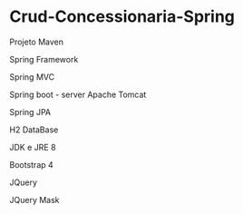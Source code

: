 # Crud-Concessionaria-Spring

<p>Projeto Maven</p>
<p>Spring Framework</p>
<P>Spring MVC</p>
<p>Spring boot - server Apache Tomcat</p>
<p>Spring JPA</p> 
<p>H2 DataBase</p>
<p>JDK e JRE 8 </p>
<p>Bootstrap 4</p>
<p>JQuery</p>
<p>JQuery Mask</p>   